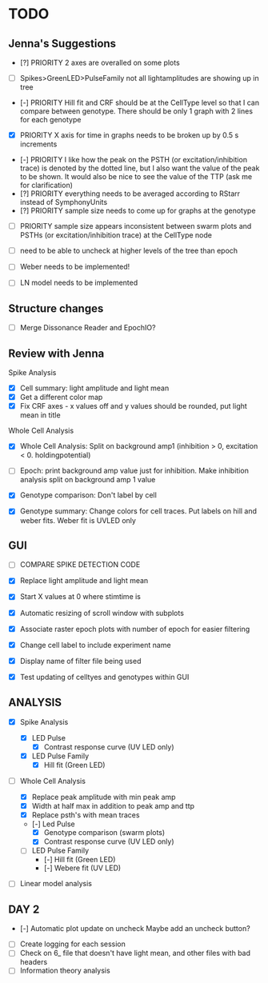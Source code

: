 # TODO 

## Jenna's Suggestions

- [?] PRIORITY 2 axes are overalled on some plots
- [ ] Spikes>GreenLED>PulseFamily not all lightamplitudes are showing up in tree
- [-] PRIORITY Hill fit and CRF should be at the CellType level so that I can compare between genotype. There should be only 1 graph with 2 lines for each genotype
- [X] PRIORITY X axis for time in graphs needs to be broken up by 0.5 s increments
- [-] PRIORITY I like how the peak on the PSTH (or excitation/inhibition trace)  is denoted by the dotted line, but I also want the value of the peak to be shown. It would also be nice to see the value of the TTP (ask me for clarification)
- [?] PRIORITY everything needs to be averaged according to RStarr instead of SymphonyUnits
- [?] PRIORITY sample size needs to come up for graphs at the genotype
- [ ] PRIORITY sample size appears inconsistent between swarm plots and PSTHs (or excitation/inhibition trace)  at the CellType node
- [ ] need to be able to uncheck at higher levels of the tree than epoch
- [ ] Weber needs to be implemented!
- [ ] LN model needs to be implemented


## Structure changes

- [ ] Merge Dissonance Reader and EpochIO?

## Review with Jenna

Spike Analysis
- [X] Cell summary: light amplitude and light mean
- [X] Get a different color map
- [X] Fix CRF axes - x values off and y values should be rounded, put light mean in title

Whole Cell Analysis
- [X] Whole Cell Analysis: Split on background amp1 (inhibition > 0, excitation < 0. holdingpotential)
- [ ] Epoch: print background amp value just for inhibition. Make inhibition analysis split on background amp 1 value
- [X] Genotype comparison: Don't label by cell
- [X] Genotype summary: Change colors for cell traces. Put labels on hill and weber fits. Weber fit is UVLED only


## GUI
- [ ] COMPARE SPIKE DETECTION CODE
- [X] Replace light amplitude and light mean
- [X] Start X values at 0 where stimtime is
- [X] Automatic resizing of scroll window with subplots
- [X] Associate raster epoch plots with number of epoch for easier filtering
- [X] Change cell label to include experiment name
- [X] Display name of filter file being used

- [X] Test updating of celltyes and genotypes within GUI

## ANALYSIS
- [X] Spike Analysis
    - [X] LED Pulse
        - [X] Contrast response curve (UV LED only)
    - [X] LED Pulse Family
        - [X] Hill fit (Green LED)
- [ ] Whole Cell Analysis
    - [X] Replace peak amplitude with min peak amp
    - [X] Width at half max in addition to peak amp and ttp
    - [X] Replace psth's with mean traces
    - [-] Led Pulse 
        - [x] Genotype comparison (swarm plots)
        - [X] Contrast response curve (UV LED only)
    - [ ] LED Pulse Family
        - [-] Hill fit (Green LED)
        - [-] Webere fit (UV LED)
- [ ] Linear model analysis


## DAY 2
- [-] Automatic plot update on uncheck Maybe add an uncheck button?
- [ ] Create logging for each session
- [ ] Check on 6_ file that doesn't have light mean, and other files with bad headers
- [ ] Information theory analysis